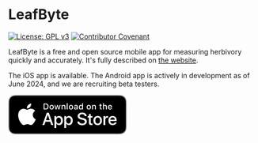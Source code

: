 # LeafByte

[![License: GPL v3](https://img.shields.io/badge/License-GPLv3-blue.svg)](LICENSE)
[![Contributor Covenant](https://img.shields.io/badge/Contributor%20Covenant-v2.0%20adopted-ff69b4.svg)](CODE_OF_CONDUCT.md)

LeafByte is a free and open source mobile app for measuring herbivory quickly and accurately. It's fully described on [the website](https://zoegp.science/leafbyte).

The iOS app is available. The Android app is actively in development as of June 2024, and we are recruiting beta testers.

[![Available on the App Store](https://raw.githubusercontent.com/Zoegp/zoegp.github.io/master/images/App%20Store%20Badge.svg?sanitize=true)](https://itunes.apple.com/us/app/leafbyte/id1362985339?mt=8)

